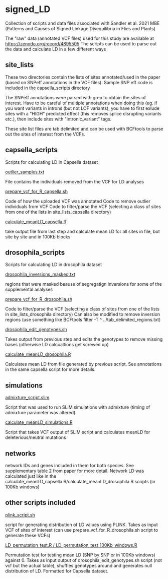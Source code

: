 # signed_LD

Collection of scripts and data files associated with Sandler et al. 2021 MBE (Patterns and Causes of Signed Linkage Disequilibria in Flies and Plants)

The "raw" data (annotated VCF files) used for this study are available at https://zenodo.org/record/4895505
The scripts can be used to parse out the data and calculate LD in a few different ways

## site_lists
These two directories contain the lists of sites annotated/used in the paper (based on SNPeff annotations in the VCF files).
Sample SNP eff code is included in the capsella_scripts directory

The SNPeff annotations were parsed with grep to obtain the sites of interest. Have to be careful of multiple annotations when doing this (eg. if you want variants in introns (but not LOF variants), you have to first exlude sites with a "HIGH" predicted effect (this removes splice disrupting variants etc.), then include sites with "intronic_variant" tags.

These site list files are tab delimited and can be used with BCFtools to parse out the sites of interest from the VCFs.

## capsella_scripts
Scripts for calculating LD in Capsella dataset

<ins>outlier_samples.txt </ins>

File contains the individuals removed from the VCF for LD analyses 

<ins>prepare_vcf_for_R_capsella.sh </ins>

Code of how the uploaded VCF was annotated
Code to remove outlier individuals from VCF
Code to filter/parse the VCF (selecting a class of sites from one of the lists in site_lists_capsella directory)


<ins>calculate_meanLD_capsella.R </ins>

take output file from last step and calculate mean LD for all sites in file, bot site by site and in 100Kb blocks

## drosophila_scripts
Scripts for calculating LD in drosophila dataset

<ins>drosophila_inversions_masked.txt</ins>

regions that were masked beause of segregatign inversions for some of the supplemental analyses


<ins>prepare_vcf_for_R_drosophila.sh</ins>

Code to filter/parse the VCF (selecting a class of sites from one of the lists in site_lists_drosophila directory)
Can also be modified to remove inversion regions (use something like BCFtools filter -T ^ ../tab_delimited_regions.txt)


<ins>drosophila_edit_genotypes.sh</ins>

Takes output from previous step and edits the genotypes to remove missing bases (otherwise LD calcualtions get screwed up)


<ins>calculate_meanLD_drosophila.R</ins>

Calculates mean LD from file generated by previous script. See annotations in the same capsella script for more details. 


## simulations
<ins>admixture_script.slim</ins>

Script that was used to run SLiM simulations with admixture (timing of admixture parameter was altered)


<ins>calculate_meanLD_simulations.R</ins>

Script that takes VCF output of SLiM script and calculates meanLD for deleterious/neutral mutations


## networks
network IDs and genes included in them for both species. See supplementary table 2 from paper for more detail.
Network LD was calculated just like in the calculate_meanLD_capsella.R/calculate_meanLD_drosophila.R
 scripts (in 100Kb windows)

## other scripts included

<ins>plink_script.sh</ins>

script for generating distribution of LD values using PLINK. Takes as input VCF of sites of interest (can use prepare_vcf_for_R_drosophila.sh script to generate these VCFs)


<ins>LD_permutation_test.R / LD_permutation_test_100Kb_windows.R </ins>

Permutation test for testing mean LD (SNP by SNP or in 100Kb windows) against 0.
Takes as input output of drosophila_edit_genotypes.sh script (not vcf but the actual table), shuffles genotypes around and generates null distribution of LD. Formatted for Capsella dataset.







